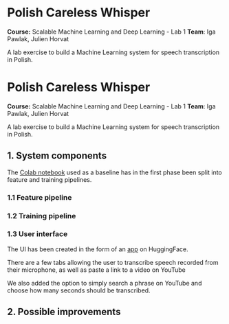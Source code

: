 # Polish Careless Whisper
**Course:** Scalable Machine Learning and Deep Learning - Lab 1
**Team**: Iga Pawlak, Julien Horvat

A lab exercise to build a Machine Learning system for speech transcription in Polish. 
# Polish Careless Whisper
**Course:** Scalable Machine Learning and Deep Learning - Lab 1
**Team**: Iga Pawlak, Julien Horvat

A lab exercise to build a Machine Learning system for speech transcription in Polish. 
## 1. System components
The [Colab notebook](https://colab.research.google.com/github/sanchit-gandhi/notebooks/blob/main/fine_tune_whisper.ipynb) used as a baseline has in the first phase been split into feature and training pipelines. 
### 1.1 Feature pipeline
### 1.2 Training pipeline
### 1.3 User interface 
The UI has been created in the form of an [app](https://huggingface.co/spaces/PiJul/PolishCarelessWhisper) on HuggingFace. 

There are a few tabs allowing the user to transcribe speech recorded from their microphone, as well as paste a link to a video on YouTube 

We also added the option to simply search a phrase on YouTube and choose how many seconds should be transcribed. 

## 2. Possible improvements
